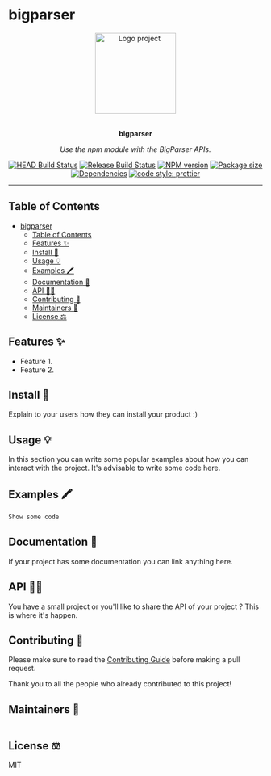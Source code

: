 # bigparser

<div align="center">
  <a href="#">
    <img src="https://media.giphy.com/media/JIX9t2j0ZTN9S/giphy-downsized.gif" alt="Logo project" height="160" />
  </a>
  <br>
  <br>
  <p>
    <b>bigparser</b>
  </p>
  <p>
     <i>Use the npm module with the BigParser APIs.</i>
  </p>
  <p>

[![HEAD Build Status](https://github.com/intellibus/bigparser/actions/workflows/CI.yml/badge.svg)](https://github.com/intellibus/bigparser/actions/workflows/CI.yml)
[![Release Build Status](https://github.com/intellibus/bigparser/actions/workflows/CD.yml/badge.svg)](https://github.com/intellibus/bigparser/actions/workflows/CD.yml)
[![NPM version](https://img.shields.io/npm/v/bigparser?style=flat-square)](https://img.shields.io/npm/v/bigparser?style=flat-square)
[![Package size](https://img.shields.io/bundlephobia/min/bigparser)](https://bundlephobia.com/package/bigparser)
[![Dependencies](https://img.shields.io/librariesio/github/intellibus/bigparser)](https://libraries.io/npm/bigparser)
[![code style: prettier](https://img.shields.io/badge/code_style-prettier-ff69b4.svg?style=flat-square)](https://github.com/prettier/prettier)

  </p>
</div>

---

## Table of Contents

- [bigparser](#bigparser)
  - [Table of Contents](#table-of-contents)
  - [Features ✨](#features-)
  - [Install 🐙](#install-)
  - [Usage 💡](#usage-)
  - [Examples 🖍](#examples-)
  - [Documentation 📄](#documentation-)
  - [API 👩‍💻](#api-)
  - [Contributing 🍰](#contributing-)
  - [Maintainers 👷](#maintainers-)
  - [License ⚖️](#license-️)

## Features ✨

- Feature 1.
- Feature 2.

## Install 🐙

Explain to your users how they can install your product :)

## Usage 💡

In this section you can write some popular examples about how you can interact with the project. It's advisable to write some code here.

## Examples 🖍

```typescript
Show some code
```

## Documentation 📄

If your project has some documentation you can link anything here.

## API 👩‍💻

You have a small project or you'll like to share the API of your project ? This is where it's happen.

## Contributing 🍰

Please make sure to read the [Contributing Guide](CONTRIBUTING.md) before making a pull request.

Thank you to all the people who already contributed to this project!

## Maintainers 👷

<table>
  <tr>
    <!-- <td align="center"><a href="https://lucastostee.now.sh/"><img src="https://avatars3.githubusercontent.com/u/22588842?s=460&v=4" width="100px;" alt="Anubis"/><br /><sub><b>Anubis</b></sub></a><br /><a href="#" title="Code">💻</a></td> -->
  </tr>
</table>

## License ⚖️

MIT
